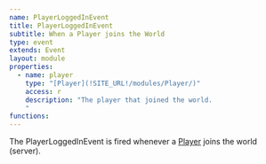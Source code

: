 ```yaml
---
name: PlayerLoggedInEvent
title: PlayerLoggedInEvent
subtitle: When a Player joins the World
type: event
extends: Event
layout: module
properties:  
  - name: player
    type: "[Player](!SITE_URL!/modules/Player/)"
    access: r
    description: "The player that joined the world.
    "
functions:
---
```


The PlayerLoggedInEvent is fired whenever a [Player](/modules/Player) joins the
world (server).
